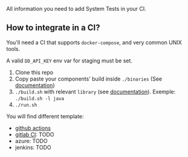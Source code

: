All information you need to add System Tests in your CI.

## How to integrate in a CI?

You'll need a CI that supports `docker-compose`, and very common UNIX tools.

A valid `DD_API_KEY` env var for staging must be set. 

1. Clone this repo
2. Copy paste your components' build inside `./binaries` (See [documentation](./binaries.md))
3. `./build.sh` with relevant `library` (see [documentation](../execute/build.md)). Exemple: `./build.sh -l java`
4. `./run.sh`

You will find different template:

* [github actions](./github-actions.md)
* [gitlab CI](./gitlab-ci.md): TODO
* azure: TODO
* jenkins: TODO
